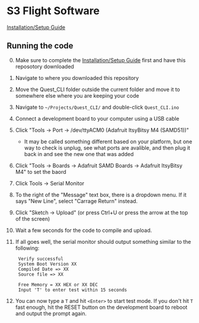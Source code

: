 # S3 Flight Software


[Installation/Setup Guide](setup.md)


## Running the code 

0. Make sure to complete the [Installation/Setup Guide](setup.md) first and have this reposotory downloaded
0. Navigate to where you downloaded this repository
0. Move the Quest_CLI folder outside the current folder and move it to somewhere else where you are keeping your code
0. Navigate to `~/Projects/Quest_CLI/` and double-click `Quest_CLI.ino`
0. Connect a development board to your computer using a USB cable
0. Click "Tools -> Port -> /dev/ttyACM0 (Adafruit ItsyBitsy M4 (SAMD51))"
    - It may be called something different based on your platform, but one way to check is unplug, see what ports are avalible, and then plug it back in and see the new one that was added
0. Click "Tools -> Boards -> Adafruit SAMD Boards -> Adafruit ItsyBitsy M4" to set the baord
0. Click Tools -> Serial Monitor
0. To the right of the "Message" text box, there is a dropdown menu. If it says "New Line", select "Carrage Return" instead.
0. Click "Sketch -> Upload" (or press Ctrl+U or press the arrow at the top of the screen)
0. Wait a few seconds for the code to compile and upload.
0. If all goes well, the serial monitor should output something similar to the following:

        Verify successful
        System Boot Version XX
        Compiled Date => XX
        Source file => XX

        Free Memory = XX HEX or XX DEC
        Input 'T' to enter test within 15 seconds

0. You can now type a `T` and hit `<Enter>` to start test mode. If you don't hit `T` fast enough, hit the RESET button on the development board to reboot and output the prompt again.

